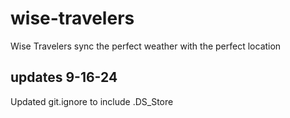 # wise-travelers

Wise Travelers sync the perfect weather with the perfect location

## updates 9-16-24

Updated git.ignore to include .DS_Store
